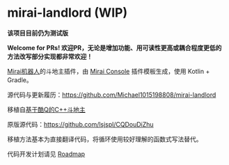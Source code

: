 # mirai-landlord (WIP)

**该项目目前仍为测试版**

**Welcome for PRs! 欢迎PR，无论是增加功能、用可读性更高或耦合程度更低的方法改写部分实现都非常欢迎！**

[Mirai机器人](https://github.com/mamoe/mirai)的斗地主插件，由 [Mirai Console](https://github.com/mamoe/mirai-console) 插件模板生成，使用 Kotlin + Gradle。

源代码与更新履历：https://github.com/Michael1015198808/mirai-landlord

移植自[基于酷Q的C++斗地主](https://github.com/doowzs/CQDouDiZhu)

原版源代码：https://github.com/lsjspl/CQDouDiZhu

移植方法基本为直接翻译代码，将循环使用较好理解的函数式写法替代。

代码开发计划请见 [Roadmap](https://github.com/Michael1015198808/mirai-landlord/issues/1)
